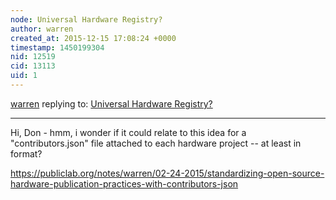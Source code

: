```yaml
---
node: Universal Hardware Registry?
author: warren
created_at: 2015-12-15 17:08:24 +0000
timestamp: 1450199304
nid: 12519
cid: 13113
uid: 1
---
```




[warren](../profile/warren) replying to: [Universal Hardware Registry?](../notes/donblair/12-15-2015/universal-hardware-registry)

----
Hi, Don - hmm, i wonder if it could relate to this idea for a "contributors.json" file attached to each hardware project -- at least in format?

https://publiclab.org/notes/warren/02-24-2015/standardizing-open-source-hardware-publication-practices-with-contributors-json